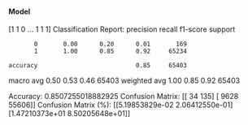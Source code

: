 #### Model
[1 1 0 ... 1 1 1]
Classification Report:
              precision    recall  f1-score   support

           0       0.00      0.20      0.01       169
           1       1.00      0.85      0.92     65234

    accuracy                           0.85     65403
   macro avg       0.50      0.53      0.46     65403
weighted avg       1.00      0.85      0.92     65403

Accuracy: 0.8507255018882925
Confusion Matrix:
[[   34   135]
 [ 9628 55606]]
Confusion Matrix (%):
[[5.19853829e-02 2.06412550e-01]
 [1.47210373e+01 8.50205648e+01]]
